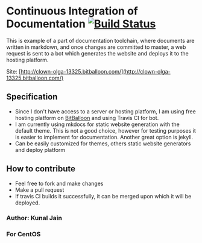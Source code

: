 # Continuous Integration of Documentation [![Build Status](https://travis-ci.org/kunaaljain/test-centos-docs.svg?branch=master)](https://travis-ci.org/kunaaljain/test-centos-docs)

This is example of a part of documentation toolchain, where documents are written in markdown, and once changes are committed to master, a web request is sent to a bot which generates the website and deploys it to the hosting platform.

Site: [http://clown-olga-13325.bitballoon.com/](http://clown-olga-13325.bitballoon.com/)

## Specification
* Since I don't have access to a server or hosting platform, I am using free hosting platform on [BitBalloon](http://bitballoon.com) and using Travis CI for bot.
* I am currently using mkdocs for static website generation with the default theme. This is not a good choice, however for testing purposes it is easier to implement for documentation. Another great option is jekyll.
* Can be easily customized for themes, others static website generators and deploy platform

## How to contribute
* Feel free to fork and make changes
* Make a pull request
* If travis CI builds it successfully, it can be merged upon which it will be deployed.

### Author: Kunal Jain
### For CentOS
